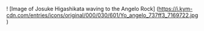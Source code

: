 ! [Image of Josuke Higashikata waving to the Angelo Rock] (https://i.kym-cdn.com/entries/icons/original/000/030/601/Yo_angelo_737ff3_7169722.jpg)
